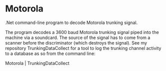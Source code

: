 Motorola
========

.Net command-line program to decode Motorola trunking signal.

The program decodes a 3600 baud Motorola trunking signal piped into the machine via a soundcard.
The source of the signal has to come from a scanner before the discriminator (which destroys the
signal). See my repository TrunkingDataCollect for a tool to log the trunking channel activity
to a database as so from the command line:

Motorola | TrunkingDataCollect
